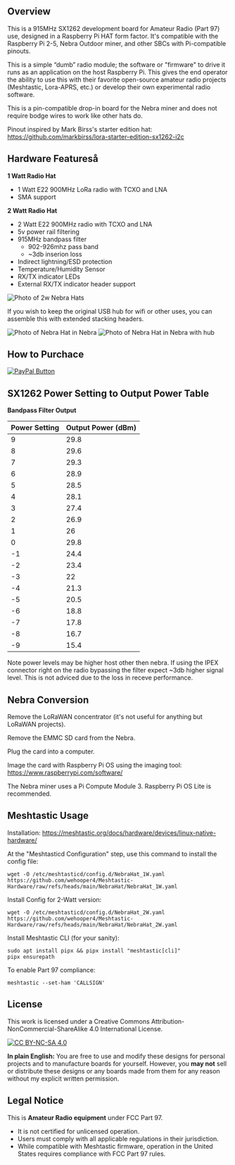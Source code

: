 ## Overview

This is a 915MHz SX1262 development board for Amateur Radio (Part 97) use, designed in a Raspberry Pi HAT form factor. It's compatible with the Raspberry Pi 2-5, Nebra Outdoor miner, and other SBCs with Pi-compatible pinouts.

This is a simple “dumb” radio module; the software or "firmware" to drive it runs as an application on the host Raspberry Pi. This gives the end operator the ability to use this with their favorite open-source amateur radio projects (Meshtastic, Lora-APRS, etc.) or develop their own experimental radio software.

This is a pin-compatible drop-in board for the Nebra miner and does not require bodge wires to work like other hats do.

Pinout inspired by Mark Birss's starter edition hat:
https://github.com/markbirss/lora-starter-edition-sx1262-i2c

## Hardware Featureså

**1 Watt Radio Hat**
* 1 Watt E22 900MHz LoRa radio with TCXO and LNA
* SMA support

**2 Watt Radio Hat**
* 2 Watt E22 900MHz radio with TCXO and LNA
* 5v power rail filtering
* 915MHz bandpass filter
  * 902-926mhz pass band
  * ~3db inserion loss
* Indirect lightning/ESD protection
* Temperature/Humidity Sensor
* RX/TX indicator LEDs
* External RX/TX indicator header support

![Photo of 2w Nebra Hats](/static/IMG_2807.jpeg)

If you wish to keep the original USB hub for wifi or other uses, you can assemble this with extended stacking headers.

![Photo of Nebra Hat in Nebra](/static/IMG_2808.jpeg)
![Photo of Nebra Hat in Nebra with hub](/static/IMG_2809.jpeg)

## How to Purchace

[![PayPal Button](https://www.paypalobjects.com/en_US/i/btn/btn_buynowCC_LG.gif)]([YOUR_PAYPAL_LINK](https://www.paypal.com/ncp/payment/JJFE6EMD4NHP2))




## SX1262 Power Setting to Output Power Table

**Bandpass Filter Output**

|Power Setting | Output Power (dBm)|
|---|---|
|9 | 29.8|
|8 | 29.6|
|7 | 29.3|
|6 | 28.9|
|5 | 28.5|
|4 | 28.1|
|3 | 27.4|
|2 | 26.9|
|1 | 26|
|0 | 29.8|
|-1 | 24.4|
|-2 | 23.4|
|-3 | 22|
|-4 | 21.3|
|-5 | 20.5|
|-6 | 18.8|
|-7 | 17.8|
|-8 | 16.7|
|-9 | 15.4|

Note power levels may be higher host other then nebra. If using the IPEX connector right on the radio bypassing the filter expect ~3db higher signal level. This is not adviced due to the loss in receve performance.

## Nebra Conversion

Remove the LoRaWAN concentrator (it's not useful for anything but LoRaWAN projects).

Remove the EMMC SD card from the Nebra.

Plug the card into a computer.

Image the card with Raspberry Pi OS using the imaging tool: https://www.raspberrypi.com/software/

The Nebra miner uses a Pi Compute Module 3. Raspberry Pi OS Lite is recommended.

## Meshtastic Usage

Installation: https://meshtastic.org/docs/hardware/devices/linux-native-hardware/

At the "Meshtasticd Configuration" step, use this command to install the config file:

```
wget -O /etc/meshtasticd/config.d/NebraHat_1W.yaml https://github.com/wehooper4/Meshtastic-Hardware/raw/refs/heads/main/NebraHat/NebraHat_1W.yaml
```

Install Config for 2-Watt version:
```
wget -O /etc/meshtasticd/config.d/NebraHat_2W.yaml https://github.com/wehooper4/Meshtastic-Hardware/raw/refs/heads/main/NebraHat/NebraHat_2W.yaml
```

Install Meshtastic CLI (for your sanity):
```
sudo apt install pipx && pipx install "meshtastic[cli]"
pipx ensurepath
```

To enable Part 97 compliance:
```
meshtastic --set-ham 'CALLSIGN'
```

## License
This work is licensed under a Creative Commons Attribution-NonCommercial-ShareAlike 4.0 International License.

[![CC BY-NC-SA 4.0](https://licensebuttons.net/l/by-nc-sa/4.0/88x31.png)](https://creativecommons.org/licenses/by-nc-sa/4.0/)

**In plain English:** You are free to use and modify these designs for personal projects and to manufacture boards for yourself. However, you **may not** sell or distribute these designs or any boards made from them for any reason without my explicit written permission.

## Legal Notice
This is **Amateur Radio equipment** under FCC Part 97.

* It is not certified for unlicensed operation.
* Users must comply with all applicable regulations in their jurisdiction.
* While compatible with Meshtastic firmware, operation in the United States requires compliance with FCC Part 97 rules.
